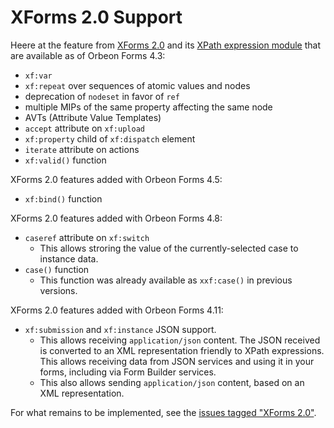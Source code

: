 # XForms 2.0 Support

Heere at the feature from [XForms 2.0](https://www.w3.org/community/xformsusers/wiki/XForms_2.0) and its [XPath expression module](https://www.w3.org/community/xformsusers/wiki/XPath_Expressions_Module) that are available as of Orbeon Forms 4.3:

- `xf:var`
- `xf:repeat` over sequences of atomic values and nodes
- deprecation of `nodeset` in favor of `ref`
- multiple MIPs of the same property affecting the same node
- AVTs (Attribute Value Templates)
- `accept` attribute on `xf:upload`
- `xf:property` child of `xf:dispatch` element
- `iterate` attribute on actions
- `xf:valid()` function

XForms 2.0 features added with Orbeon Forms 4.5:

- `xf:bind()` function

XForms 2.0 features added with Orbeon Forms 4.8:

- `caseref` attribute on `xf:switch`
    - This allows stroring the value of the currently-selected case to instance data.
- `case()` function
    - This function was already available as `xxf:case()` in previous versions.

XForms 2.0 features added with Orbeon Forms 4.11:

- `xf:submission` and `xf:instance` JSON support.
    - This allows receiving `application/json` content. The JSON received is converted to an XML representation friendly to XPath expressions. This allows receiving data from JSON services and using it in your forms, including via Form Builder services.
    - This also allows sending `application/json` content, based on an XML representation.

For what remains to be implemented, see the [issues tagged "XForms 2.0"](https://github.com/orbeon/orbeon-forms/issues?direction=desc&labels=XForms+2.0&page=1&sort=updated&state=open).
